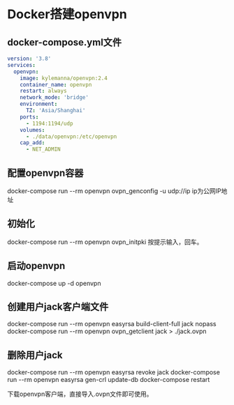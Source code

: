 # Docker搭建openvpn

## docker-compose.yml文件

```yml
version: '3.8'
services:
  openvpn: 
    image: kylemanna/openvpn:2.4
    container_name: openvpn
    restart: always
    network_mode: 'bridge'
    environment:
      TZ: 'Asia/Shanghai'
    ports:
      - 1194:1194/udp
    volumes:
      - ./data/openvpn:/etc/openvpn
    cap_add: 
      - NET_ADMIN
```

## 配置openvpn容器
docker-compose run --rm openvpn ovpn_genconfig -u udp://ip 
ip为公网IP地址

## 初始化
docker-compose run --rm openvpn ovpn_initpki
按提示输入，回车。

## 启动openvpn
docker-compose up -d openvpn

## 创建用户jack客户端文件
docker-compose run --rm openvpn easyrsa build-client-full jack nopass
docker-compose run --rm openvpn ovpn_getclient jack > ./jack.ovpn

## 删除用户jack
docker-compose run --rm openvpn easyrsa revoke jack
docker-compose run --rm openvpn easyrsa gen-crl update-db
docker-compose restart

下载openvpn客户端，直接导入.ovpn文件即可使用。